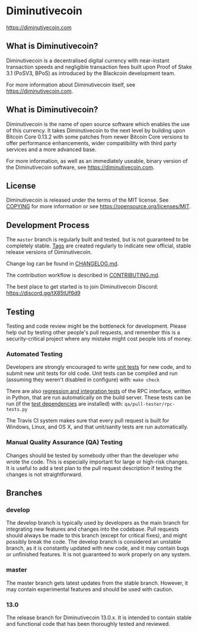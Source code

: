 Diminutivecoin
=====================================

https://diminutivecoin.com

What is Diminutivecoin?
----------------

Diminutivecoin is a decentralised digital currency with near-instant transaction speeds and negligible transaction fees built upon Proof of Stake 3.1 (PoSV3, BPoS) as
introduced by the Blackcoin development team.

For more information about Diminutivecoin itself, see https://diminutivecoin.com.

What is Diminutivecoin?
----------------

Diminutivecoin is the name of open source software which enables the use of this currency. It takes Diminutivecoin to the next level by building upon
Bitcoin Core 0.13.2 with some patches from newer Bitcoin Core versions to offer performance enhancements, wider compatibility with third party services and a more advanced base.

For more information, as well as an immediately useable, binary version of the Diminutivecoin software, see https://diminutivecoin.com.

License
-------

Diminutivecoin is released under the terms of the MIT license. See [COPYING](COPYING) for more
information or see https://opensource.org/licenses/MIT.

Development Process
-------------------

The `master` branch is regularly built and tested, but is not guaranteed to be
completely stable. [Tags](https://github.com/MadCatMining/DiminutiveCoin/tags) are created
regularly to indicate new official, stable release versions of Diminutivecoin.

Change log can be found in [CHANGELOG.md](CHANGELOG.md).

The contribution workflow is described in [CONTRIBUTING.md](CONTRIBUTING.md).

The best place to get started is to join Diminutivecoin Discord: https://discord.gg/tX85tUf6d9

Testing
-------

Testing and code review might be the bottleneck for development. Please help out by testing
other people's pull requests, and remember this is a security-critical project where any mistake might cost people
lots of money.

### Automated Testing

Developers are strongly encouraged to write [unit tests](/doc/unit-tests.md) for new code, and to
submit new unit tests for old code. Unit tests can be compiled and run
(assuming they weren't disabled in configure) with: `make check`

There are also [regression and integration tests](/qa) of the RPC interface, written
in Python, that are run automatically on the build server.
These tests can be run (if the [test dependencies](/qa) are installed) with: `qa/pull-tester/rpc-tests.py`

The Travis CI system makes sure that every pull request is built for Windows, Linux, and OS X, and that unit/sanity tests are run automatically.

### Manual Quality Assurance (QA) Testing

Changes should be tested by somebody other than the developer who wrote the
code. This is especially important for large or high-risk changes. It is useful
to add a test plan to the pull request description if testing the changes is
not straightforward.

Branches
-------

### develop
The develop branch is typically used by developers as the main branch for integrating new features and changes into the codebase.
Pull requests should always be made to this branch (except for critical fixes), and might possibly break the code.
The develop branch is considered an unstable branch, as it is constantly updated with new code, and it may contain bugs or unfinished features. It is not guaranteed to work properly on any system.

### master
The master branch gets latest updates from the stable branch.
However, it may contain experimental features and should be used with caution.

### 13.0
The release branch for Diminutivecoin 13.0.x. It is intended to contain stable and functional code that has been thoroughly tested and reviewed.

